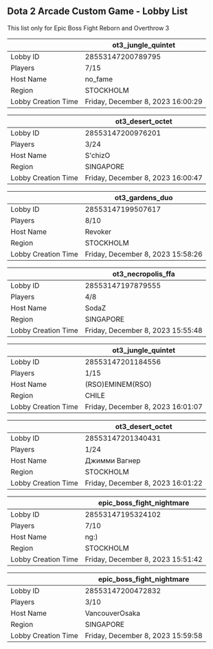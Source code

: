 ## Dota 2 Arcade Custom Game - Lobby List

This list only for Epic Boss Fight Reborn and Overthrow 3

|  | ot3_jungle_quintet |
| ------ | ------ |
| Lobby ID | 28553147200789795 |
| Players | 7/15 |
| Host Name | no_fame |
| Region | STOCKHOLM |
| Lobby Creation Time | Friday, December 8, 2023 16:00:29 |


|  | ot3_desert_octet |
| ------ | ------ |
| Lobby ID | 28553147200976201 |
| Players | 3/24 |
| Host Name | S'chizO |
| Region | SINGAPORE |
| Lobby Creation Time | Friday, December 8, 2023 16:00:47 |


|  | ot3_gardens_duo |
| ------ | ------ |
| Lobby ID | 28553147199507617 |
| Players | 8/10 |
| Host Name | Revoker |
| Region | STOCKHOLM |
| Lobby Creation Time | Friday, December 8, 2023 15:58:26 |


|  | ot3_necropolis_ffa |
| ------ | ------ |
| Lobby ID | 28553147197879555 |
| Players | 4/8 |
| Host Name | SodaZ |
| Region | SINGAPORE |
| Lobby Creation Time | Friday, December 8, 2023 15:55:48 |


|  | ot3_jungle_quintet |
| ------ | ------ |
| Lobby ID | 28553147201184556 |
| Players | 1/15 |
| Host Name | (RSO)EMINEM(RSO) |
| Region | CHILE |
| Lobby Creation Time | Friday, December 8, 2023 16:01:07 |


|  | ot3_desert_octet |
| ------ | ------ |
| Lobby ID | 28553147201340431 |
| Players | 1/24 |
| Host Name | Джимми Вагнер |
| Region | STOCKHOLM |
| Lobby Creation Time | Friday, December 8, 2023 16:01:22 |


|  | epic_boss_fight_nightmare |
| ------ | ------ |
| Lobby ID | 28553147195324102 |
| Players | 7/10 |
| Host Name | ng:) |
| Region | STOCKHOLM |
| Lobby Creation Time | Friday, December 8, 2023 15:51:42 |


|  | epic_boss_fight_nightmare |
| ------ | ------ |
| Lobby ID | 28553147200472832 |
| Players | 3/10 |
| Host Name | VancouverOsaka |
| Region | SINGAPORE |
| Lobby Creation Time | Friday, December 8, 2023 15:59:58 |


